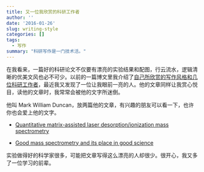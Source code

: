 ```yaml
---
title: 又一位我欣赏的科研工作者
author: ''
date: '2016-01-26'
slug: writing-style
categories: []
tags:
  - 写作
summary: "科研写作是一门技术活。"
---
```


在我看来，一篇好的科研论文不仅要有漂亮的实验结果和配图，行云流水，逻辑清晰的优美文风也必不可少。以前的一篇博文里我介绍了[自己所欣赏的写作风格和几位科研工作者](/cn/2014/11/30/writing-style/)，最近我又发现了一位让我眼前一亮的人。他的文章同样让我赏心悦目，读他的文章时，我常常会被他的文字所迷倒。  

他叫 Mark William Duncan，放两篇他的文章，有兴趣的朋友可以看一下，也许你也会爱上他的文字。  

* [Quantitative matrix-assisted laser desorption/ionization mass spectrometry](http://bfg.oxfordjournals.org/content/7/5/355.long)  

* [Good mass spectrometry and its place in good science](http://onlinelibrary.wiley.com/doi/10.1002/jms.3038/abstract)  

实验做得好的科学家很多，可能把文章写得这么漂亮的人却很少。很开心，我又多了一位学习的前辈。